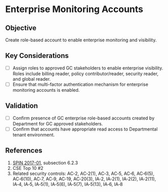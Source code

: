 # Enterprise Monitoring Accounts

## Objective

Create role-based account to enable enterprise monitoring and visibility.

## Key Considerations

* [ ] Assign roles to approved GC stakeholders to enable enterprise visibility. Roles include billing reader, policy contributor/reader, security reader, and global reader.
* [ ] Ensure that multi-factor authentication mechanism for enterprise monitoring accounts is enabled.

## Validation

* [ ] Confirm presence of GC enterprise role-based accounts created by Department for GC approved stakeholders.
* [ ] Confirm that accounts have appropriate read access to Departmental tenant environment.

## References

1. [SPIN 2017-01](https://www.canada.ca/en/treasury-board-secretariat/services/access-information-privacy/security-identity-management/direction-secure-use-commercial-cloud-services-spin.html), subsection 6.2.3
2. CSE Top 10 #2
3. Related security controls: AC‑2, AC‑2(1), AC‑3, AC‑5, AC‑6, AC‑6(5), AC‑6(10), AC‑7, AC‑9, AC‑19, AC‑20(3), IA‑2, IA‑2(1), IA‑2(2), IA‑2(11), IA‑4, IA‑5, IA‑5(1), IA‑5(6), IA‑5(7), IA‑5(13), IA‑6, IA‑8
